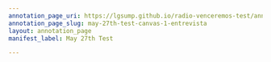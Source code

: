 ```yaml
---
annotation_page_uri: https://lgsump.github.io/radio-venceremos-test/annotations/may-27th-test-canvas-1-entrevista.json
annotation_page_slug: may-27th-test-canvas-1-entrevista
layout: annotation_page
manifest_label: May 27th Test

---
```

